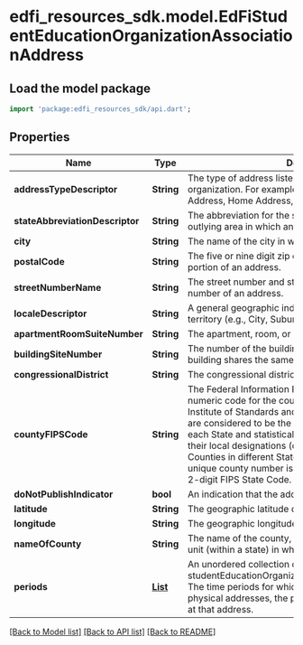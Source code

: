 # edfi_resources_sdk.model.EdFiStudentEducationOrganizationAssociationAddress

## Load the model package
```dart
import 'package:edfi_resources_sdk/api.dart';
```

## Properties
Name | Type | Description | Notes
------------ | ------------- | ------------- | -------------
**addressTypeDescriptor** | **String** | The type of address listed for an individual or organization.    For example:  Physical Address, Mailing Address, Home Address, etc.) | 
**stateAbbreviationDescriptor** | **String** | The abbreviation for the state (within the United States) or outlying area in which an address is located. | 
**city** | **String** | The name of the city in which an address is located. | 
**postalCode** | **String** | The five or nine digit zip code or overseas postal code portion of an address. | 
**streetNumberName** | **String** | The street number and street name or post office box number of an address. | 
**localeDescriptor** | **String** | A general geographic indicator that categorizes U.S. territory (e.g., City, Suburban). | [optional] 
**apartmentRoomSuiteNumber** | **String** | The apartment, room, or suite number of an address. | [optional] 
**buildingSiteNumber** | **String** | The number of the building on the site, if more than one building shares the same address. | [optional] 
**congressionalDistrict** | **String** | The congressional district in which an address is located. | [optional] 
**countyFIPSCode** | **String** | The Federal Information Processing Standards (FIPS) numeric code for the county issued by the National Institute of Standards and Technology (NIST). Counties are considered to be the \"first-order subdivisions\" of each State and statistically equivalent entity, regardless of their local designations (county, parish, borough, etc.) Counties in different States will have the same code. A unique county number is created when combined with the 2-digit FIPS State Code. | [optional] 
**doNotPublishIndicator** | **bool** | An indication that the address should not be published. | [optional] 
**latitude** | **String** | The geographic latitude of the physical address. | [optional] 
**longitude** | **String** | The geographic longitude of the physical address. | [optional] 
**nameOfCounty** | **String** | The name of the county, parish, borough, or comparable unit (within a state) in which an address is located. | [optional] 
**periods** | [**List<EdFiStudentEducationOrganizationAssociationAddressPeriod>**](EdFiStudentEducationOrganizationAssociationAddressPeriod.md) | An unordered collection of studentEducationOrganizationAssociationAddressPeriods. The time periods for which the address is valid. For physical addresses, the periods in which the person lived at that address. | [optional] [default to const []]

[[Back to Model list]](../README.md#documentation-for-models) [[Back to API list]](../README.md#documentation-for-api-endpoints) [[Back to README]](../README.md)


